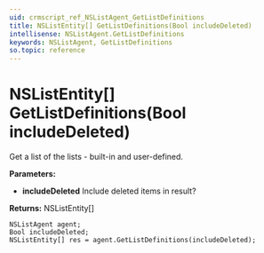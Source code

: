 ```yaml
---
uid: crmscript_ref_NSListAgent_GetListDefinitions
title: NSListEntity[] GetListDefinitions(Bool includeDeleted)
intellisense: NSListAgent.GetListDefinitions
keywords: NSListAgent, GetListDefinitions
so.topic: reference
---
```


# NSListEntity[] GetListDefinitions(Bool includeDeleted)

Get a list of the lists - built-in and user-defined.

**Parameters:**
 - **includeDeleted** Include deleted items in result?

**Returns:** NSListEntity[]

```crmscript
NSListAgent agent;
Bool includeDeleted;
NSListEntity[] res = agent.GetListDefinitions(includeDeleted);
```

